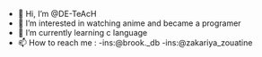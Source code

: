- 👋 Hi, I’m @DE-TeAcH
- 👀 I’m interested in watching anime and became a programer
- 🌱 I’m currently learning c language
- 📫 How to reach me : -ins:@brook._db
                        -ins:@zakariya_zouatine
<!---
DE-TeAcH/DE-TeAcH is a ✨ special ✨ repository because its `README.md` (this file) appears on your GitHub profile.
You can click the Preview link to take a look at your changes.
--->
